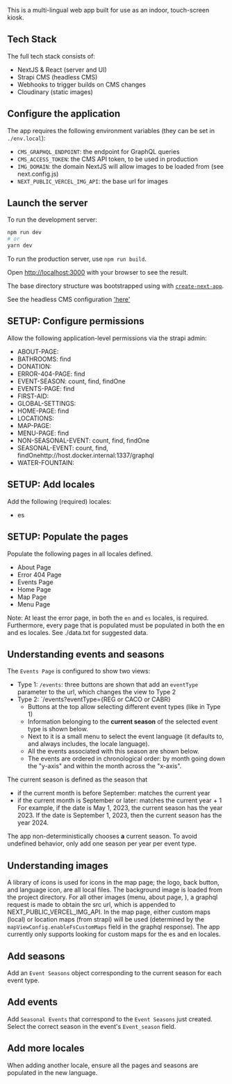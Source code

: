 This is a multi-lingual web app built for use as an indoor, touch-screen kiosk.

## Tech Stack

The full tech stack consists of:

- NextJS & React (server and UI)
- Strapi CMS (headless CMS)
- Webhooks to trigger builds on CMS changes
- Cloudinary (static images)

## Configure the application

The app requires the following environment variables (they can be set in `./env.local`):

- `CMS_GRAPHQL_ENDPOINT`: the endpoint for GraphQL queries
- `CMS_ACCESS_TOKEN`: the CMS API token, to be used in production
- `IMG_DOMAIN`: the domain NextJS will allow images to be loaded from (see next.config.js)
- `NEXT_PUBLIC_VERCEL_IMG_API`: the base url for images

## Launch the server

To run the development server:

```bash
npm run dev
# or
yarn dev
```

To run the production server, use `npm run build`.

Open [http://localhost:3000](http://localhost:3000) with your browser to see the result.

The base directory structure was bootstrapped using with [`create-next-app`](https://github.com/vercel/next.js/tree/canary/packages/create-next-app).

See the headless CMS configuration ['here'](https://github.com/isaacd8k/kiosk-prd-demo)

## SETUP: Configure permissions

Allow the following application-level permissions via the strapi admin:

- ABOUT-PAGE:
- BATHROOMS: find
- DONATION:
- ERROR-404-PAGE: find
- EVENT-SEASON: count, find, findOne
- EVENTS-PAGE: find
- FIRST-AID:
- GLOBAL-SETTINGS:
- HOME-PAGE: find
- LOCATIONS:
- MAP-PAGE:
- MENU-PAGE: find
- NON-SEASONAL-EVENT: count, find, findOne
- SEASONAL-EVENT: count, find, findOnehttp://host.docker.internal:1337/graphql
- WATER-FOUNTAIN:

## SETUP: Add locales

Add the following (required) locales:

- es

## SETUP: Populate the pages

Populate the following pages in all locales defined.

- About Page
- Error 404 Page
- Events Page
- Home Page
- Map Page
- Menu Page

Note: At least the error page, in both the `en` and `es` locales, is required. Furthermore, every page that is populated must be populated in both the en and es locales.
See ./data.txt for suggested data.

## Understanding events and seasons

The `Events Page` is configured to show two views:

- Type 1: `/events`: three buttons are shown that add an `eventType` parameter to the url, which changes the view to Type 2
- Type 2: `/events?eventType={REG or CACO or CABR}
  - Buttons at the top allow selecting different event types (like in Type 1)
  - Information belonging to the **current season** of the selected event type is shown below.
  - Next to it is a small menu to select the event language (it defaults to, and always includes, the locale language).
  - All the events associated with this season are shown below.
  - The events are ordered in chronological order: by month going down the "y-axis" and within the month across the "x-axis".

The current season is defined as the season that

- if the current month is before September: matches the current year
- if the current month is September or later: matches the current year + 1
  For example, if the date is May 1, 2023, the current season has the year 2023. If the date is September 1, 2023, then the current season has the year 2024.

The app non-deterministically chooses **a** current season. To avoid undefined behavior, only add one season per year per event type.

## Understanding images

A library of icons is used for icons in the map page; the logo, back button, and language icon, are all local files. The background image is loaded from the project directory. For all other images (menu, about page, ), a graphql request is made to obtain the src url, which is appended to NEXT_PUBLIC_VERCEL_IMG_API.
In the map page, either custom maps (local) or location maps (from strapi) will be used (determined by the `mapViewConfig.enableFsCustomMaps` field in the graphql response). The app currently only supports looking for custom maps for the es and en locales.

## Add seasons

Add an `Event Seasons` object corresponding to the current season for each event type.

## Add events

Add `Seasonal Events` that correspond to the `Event Seasons` just created. Select the correct season in the event's `Event_season` field.

## Add more locales

When adding another locale, ensure all the pages and seasons are populated in the new language.

